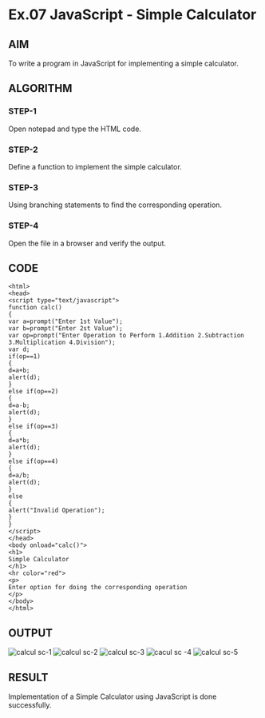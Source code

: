 # Ex.07 JavaScript - Simple Calculator
## AIM
  To write a program in JavaScript for implementing a simple calculator.

## ALGORITHM
### STEP-1
  Open notepad and type the HTML code.

### STEP-2
  Define a function to implement the simple calculator.

### STEP-3
  Using branching statements to find the corresponding operation.

### STEP-4
  Open the file in a browser and verify the output.
  
## CODE
```
<html>
<head>
<script type="text/javascript">
function calc()
{
var a=prompt("Enter 1st Value");
var b=prompt("Enter 2st Value");
var op=prompt("Enter Operation to Perform 1.Addition 2.Subtraction 3.Multiplication 4.Division");
var d;
if(op==1)
{
d=a+b;
alert(d);
}
else if(op==2)
{
d=a-b;
alert(d);
}
else if(op==3)
{
d=a*b;
alert(d);
}
else if(op==4)
{
d=a/b;
alert(d);
}
else
{
alert("Invalid Operation");
}
}
</script>
</head>
<body onload="calc()">
<h1>
Simple Calculator
</h1>
<hr color="red">
<p> 
Enter option for doing the corresponding operation
</p>
</body>
</html>
```
## OUTPUT

![calcul sc-1](https://github.com/Soundaryaveeran906/Ex07_Web-Design/assets/127818071/540de868-d0b6-480b-a2cc-daa9bb5e8474)
![calcul sc-2](https://github.com/Soundaryaveeran906/Ex07_Web-Design/assets/127818071/629ddb4f-11dd-4129-a238-16c4ab697e5e)
![calcul sc-3](https://github.com/Soundaryaveeran906/Ex07_Web-Design/assets/127818071/0b8839b0-7444-4d0f-860f-8b7d98b5aa8a)
![cacul sc -4](https://github.com/Soundaryaveeran906/Ex07_Web-Design/assets/127818071/41a6df1b-48b3-4a81-8a81-8f730c6997d6)
![calcul sc-5](https://github.com/Soundaryaveeran906/Ex07_Web-Design/assets/127818071/d6ce4244-a90b-4524-97be-8d465807db6b)

## RESULT
  Implementation of a Simple Calculator using JavaScript is done successfully.
